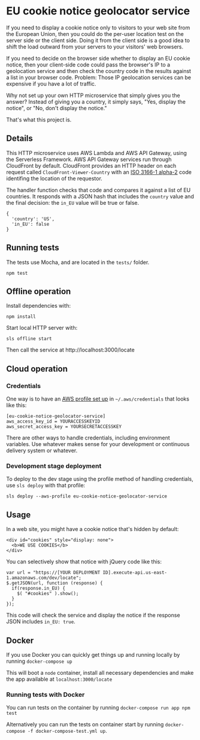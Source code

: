 # EU cookie notice geolocator service

If you need to display a cookie notice only to visitors to your web site from the European Union, then you could do the per-user location test on the server side or the client side.  Doing it from the client side is a good idea to shift the load outward from your servers to your visitors' web browsers.

If you need to decide on the browser side whether to display an EU cookie notice, then your client-side code could pass the browser's IP to a geolocation service and then check the country code in the results against a list in your browser code.  Problem: Those IP geolocation services can be expensive if you have a lot of traffic.

Why not set up your own HTTP microservice that simply gives you the answer?  Instead of giving you a country, it simply says, "Yes, display the notice", or "No, don't display the notice."

That's what this project is.

## Details

This HTTP microservice uses AWS Lambda and AWS API Gateway, using the Serverless Framework.  AWS API Gateway services run through CloudFront by default.  CloudFront provides an HTTP header on each request called ```CloudFront-Viewer-Country``` with an [ISO 3166-1 alpha-2](http://en.wikipedia.org/wiki/ISO_3166-1_alpha-2) code identifing the location of the requestor.

The handler function checks that code and compares it against a list of EU countries.  It responds with a JSON hash that includes the ```country``` value and the final decision: the ```in_EU``` value will be true or false.

    {
      'country': 'US',
      'in_EU': false
    }

## Running tests

The tests use Mocha, and are located in the ```tests/``` folder.

    npm test

## Offline operation

Install dependencies with:

    npm install

Start local HTTP server with:

    sls offline start

Then call the service at http://localhost:3000/locate

## Cloud operation

### Credentials

One way is to have an [AWS profile set up](https://serverless.com/framework/docs/providers/aws/guide/credentials/) in ```~/.aws/credentials``` that looks like this:

    [eu-cookie-notice-geolocator-service]
    aws_access_key_id = YOURACCESSKEYID
    aws_secret_access_key = YOURSECRETACCESSKEY

There are other ways to handle credentials, including environment variables.  Use whatever makes sense for your development or continuous delivery system or whatever.

### Development stage deployment

To deploy to the dev stage using the profile method of handling credentials, use ```sls deploy``` with that profile:

    sls deploy --aws-profile eu-cookie-notice-geolocator-service

## Usage

In a web site, you might have a cookie notice that's hidden by default:

    <div id="cookies" style="display: none">
      <b>WE USE COOKIES</b>
    </div>

You can selectively show that notice with jQuery code like this:

    var url = "https://[YOUR DEPLOYMENT ID].execute-api.us-east-1.amazonaws.com/dev/locate";
    $.getJSON(url, function (response) {
      if(response.in_EU) {
        $( "#cookies" ).show();
      }
    });

This code will check the service and display the notice if the response JSON includes ```in_EU: true```.

## Docker
If you use Docker you can quickly get things up and running locally by running ```docker-compose up```

This will boot a ```node``` container, install all necessary dependencies and make the app available at ```localhost:3000/locate```

### Running tests with Docker
You can run tests on the container by running ```docker-compose run app npm test```

Alternatively you can run the tests on container start by running ```docker-compose -f docker-compose-test.yml up```.
